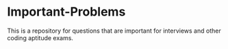 # Important-Problems
This is a repository for questions that are important for interviews and other coding aptitude exams.

